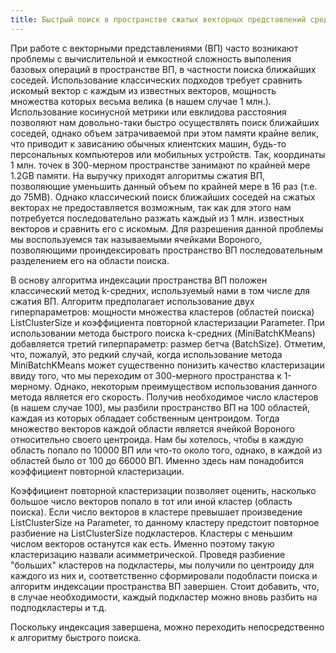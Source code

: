 ```yaml
---
title: Быстрый поиск в пространстве сжатых векторных представлений средствами асимметрической кластеризации Вороного
---
```

При работе с векторными представлениями (ВП) часто возникают проблемы с вычислительной и емкостной сложность выполения базовых операций в пространстве ВП, в частности поиска ближайших соседей. Использование классических подходов требует сравнить искомый вектор с каждым из известных векторов, мощность множества которых весьма велика (в нашем случае 1 млн.). Использование косинусной метрики или евклидова расстояния позволяют нам довольно-таки быстро осуществлять поиск ближайших соседей, однако объем затрачиваемой при этом памяти крайне велик, что приводит к зависанию обычных клиентских машин, будь-то персональных компьютеров или мобильных устройств. Так, координаты 1 млн. точек в 300-мерном пространстве занимают по крайней мере 1.2GB памяти. На выручку приходят алгоритмы сжатия ВП, позволяющие уменьшить данный объем по крайней мере в 16 раз (т.е. до 75MB). Однако классический поиск ближайших соседей на сжатых векторах не предоставляется возможным, так как для этого нам потребуется последовательно разжать каждый из 1 млн. известных векторов и сравнить его с искомым. Для разрешения данной проблемы мы воспользуемся так называемыми ячейками Вороного, позволяющими проиндексировать пространство ВП последовательным разделением его на области поиска.

В основу алгоритма индексации пространства ВП положен классический метод k-средних, используемый нами в том числе для сжатия ВП. Алгоритм предполагает использование двух гиперпараметров: мощности множества кластеров (областей поиска) ListClusterSize и коэффициента повторной кластеризации Parameter. При использовании метода быстрого поиска k-средних (MiniBatchKMeans) добавляется третий гиперпараметр: размер бетча (BatchSize). Отметим, что, пожалуй, это редкий случай, когда использование метода MiniBatchKMeans может существенно понизить качество кластеризации ввиду того, что мы переходим от 300-мерного пространства к 1-мерному. Однако, некоторым преимуществом использования данного метода является его скорость. Получив необходимое число кластеров (в нашем случае 100), мы разбили пространство ВП на 100 областей, каждая из которых обладает собственным центроидом. Тогда множество векторов каждой области является ячейкой Вороного относительно своего центроида. Нам бы хотелось, чтобы в каждую область попало по 10000 ВП или что-то около того, однако, в каждой из областей было от 100 до 66000 ВП. Именно здесь нам понадобится коэффициент повторной кластеризации.

Коэффициент повторной кластеризации позволяет оценить, насколько большое число векторов попало в тот или иной кластер (область поиска). Если число векторов в кластере превышает произведение ListClusterSize на Parameter, то данному кластеру предстоит повторное разбиение на ListClusterSize подкластеров. Кластеры с меньшим числом векторов останутся как есть. Именно поэтому такую кластеризацию назвали асимметрической. Проведя разбиение "больших" кластеров на подкластеры, мы получили по центроиду для каждого из них и, соответственно сформировали подобласти поиска и алгоритм индексации пространства ВП завершен. Стоит добавить, что, в случае необходимости, каждый подкластер можно вновь разбить на подподкластеры и т.д.

Поскольку индексация завершена, можно переходить непосредственно к алгоритму быстрого поиска.
